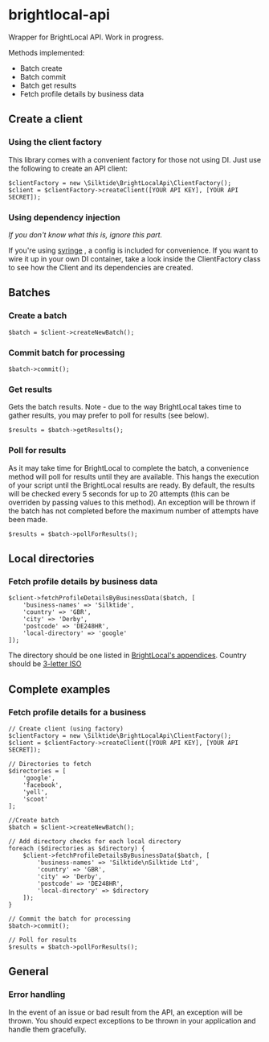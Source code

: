 # brightlocal-api
Wrapper for BrightLocal API.  Work in progress.

Methods implemented:

* Batch create
* Batch commit
* Batch get results
* Fetch profile details by business data

## Create a client

### Using the client factory

This library comes with a convenient factory for those not using DI.  Just use the following to create an API client:

~~~~
$clientFactory = new \Silktide\BrightLocalApi\ClientFactory();
$client = $clientFactory->createClient([YOUR API KEY], [YOUR API SECRET]);	
~~~~

### Using dependency injection

*If you don't know what this is, ignore this part.*

If you're using [syringe](https://github.com/silktide/syringe) , a config is included for convenience.  If you want to wire it up in your own DI container, take a look inside the ClientFactory class to see how the Client and its dependencies are created.


## Batches

### Create a batch
~~~~
$batch = $client->createNewBatch();
~~~~

### Commit batch for processing
~~~~
$batch->commit();
~~~~

### Get results
Gets the batch results.  Note - due to the way BrightLocal takes time to gather results, you may prefer to poll for results (see below).
~~~~
$results = $batch->getResults();
~~~~

### Poll for results
As it may take time for BrightLocal to complete the batch, a convenience method will poll for results until they are available.  This hangs the execution of your script until the BrightLocal results are ready.  By default, the results will be checked every 5 seconds for up to 20 attempts (this can be overriden by passing values to this method).  An exception will be thrown if the batch has not completed before the maximum number of attempts have been made.
~~~~
$results = $batch->pollForResults();
~~~~

## Local directories

### Fetch profile details by business data
~~~~
$client->fetchProfileDetailsByBusinessData($batch, [
    'business-names' => 'Silktide',
    'country' => 'GBR',
    'city' => 'Derby',
    'postcode' => 'DE248HR',
    'local-directory' => 'google'
]);
~~~~

The directory should be one listed in [BrightLocal's appendices](http://apidocs.brightlocal.com/#appendix).
Country should be [3-letter ISO](https://en.wikipedia.org/wiki/ISO_3166-1_alpha-3)


## Complete examples

### Fetch profile details for a business

~~~~
// Create client (using factory)
$clientFactory = new \Silktide\BrightLocalApi\ClientFactory();
$client = $clientFactory->createClient([YOUR API KEY], [YOUR API SECRET]);	

// Directories to fetch
$directories = [
    'google',
    'facebook',
    'yell',
    'scoot'
];

//Create batch
$batch = $client->createNewBatch();

// Add directory checks for each local directory
foreach ($directories as $directory) {
    $client->fetchProfileDetailsByBusinessData($batch, [
        'business-names' => 'Silktide\nSilktide Ltd',
        'country' => 'GBR',
        'city' => 'Derby',
        'postcode' => 'DE248HR',
        'local-directory' => $directory
    ]);
}

// Commit the batch for processing
$batch->commit();

// Poll for results
$results = $batch->pollForResults();
~~~~

## General

### Error handling
In the event of an issue or bad result from the API, an exception will be thrown.  You should expect exceptions to be thrown in your application and handle them gracefully.
